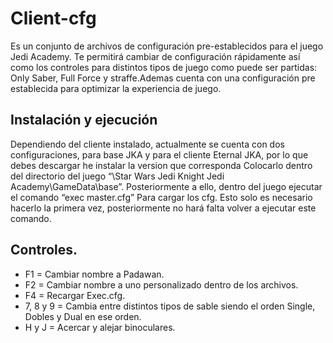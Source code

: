 # Client-cfg

Es un conjunto de archivos de configuración pre-establecidos para el juego Jedi Academy. Te permitirá cambiar de configuración rápidamente así como los controles para distintos tipos de juego como puede ser partidas: Only Saber, Full Force y straffe.Ademas cuenta con una configuración pre establecida para optimizar la experiencia de juego.

## Instalación y ejecución

Dependiendo del cliente instalado, actualmente se cuenta con dos configuraciones, para base JKA y para el cliente Eternal JKA, por lo que debes descargar he instalar la version que corresponda Colocarlo dentro del directorio del juego “\Star Wars Jedi Knight Jedi Academy\GameData\base”. Posteriormente a ello, dentro del juego ejecutar el comando “exec master.cfg” Para cargar los cfg. Esto solo es necesario hacerlo la primera vez, posteriormente no hará falta volver a ejecutar este comando.

## Controles.

- F1 = Cambiar nombre a Padawan.
- F2 = Cambiar nombre a uno personalizado dentro de los archivos.
- F4 = Recargar Exec.cfg.
- 7, 8 y 9 = Cambia entre distintos tipos de sable siendo el orden Single, Dobles y Dual en ese orden.
- H y J = Acercar y alejar binoculares.
